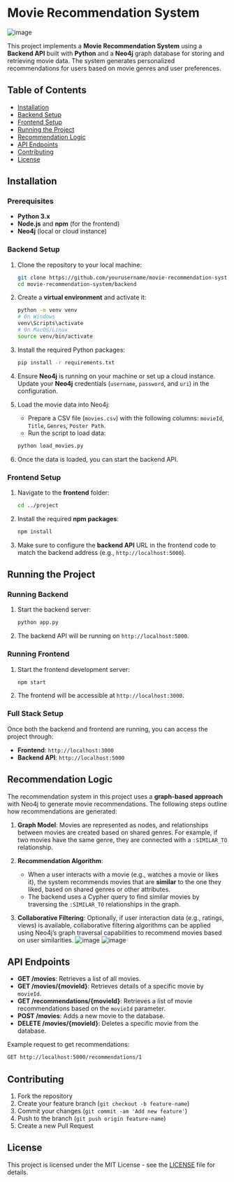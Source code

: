 # Movie Recommendation System
![image](https://github.com/user-attachments/assets/32223f84-47ee-48bb-b062-55bb0b6490ac)


This project implements a **Movie Recommendation System** using a **Backend API** built with **Python** and a **Neo4j** graph database for storing and retrieving movie data. The system generates personalized recommendations for users based on movie genres and user preferences.

## Table of Contents
- [Installation](#installation)
- [Backend Setup](#backend-setup)
- [Frontend Setup](#frontend-setup)
- [Running the Project](#running-the-project)
- [Recommendation Logic](#recommendation-logic)
- [API Endpoints](#api-endpoints)
- [Contributing](#contributing)
- [License](#license)

## Installation

### Prerequisites

- **Python 3.x**
- **Node.js** and **npm** (for the frontend)
- **Neo4j** (local or cloud instance)

### Backend Setup

1. Clone the repository to your local machine:
    ```bash
    git clone https://github.com/yourusername/movie-recommendation-system.git
    cd movie-recommendation-system/backend
    ```

2. Create a **virtual environment** and activate it:
    ```bash
    python -m venv venv
    # On Windows
    venv\Scripts\activate
    # On MacOS/Linux
    source venv/bin/activate
    ```

3. Install the required Python packages:
    ```bash
    pip install -r requirements.txt
    ```

4. Ensure **Neo4j** is running on your machine or set up a cloud instance. Update your **Neo4j** credentials (`username`, `password`, and `uri`) in the configuration.

5. Load the movie data into Neo4j:
    - Prepare a CSV file (`movies.csv`) with the following columns: `movieId`, `Title`, `Genres`, `Poster Path`.
    - Run the script to load data:
    ```bash
    python load_movies.py
    ```

6. Once the data is loaded, you can start the backend API.

### Frontend Setup

1. Navigate to the **frontend** folder:
    ```bash
    cd ../project
    ```

2. Install the required **npm packages**:
    ```bash
    npm install
    ```

3. Make sure to configure the **backend API** URL in the frontend code to match the backend address (e.g., `http://localhost:5000`).

## Running the Project

### Running Backend

1. Start the backend server:
    ```bash
    python app.py
    ```

2. The backend API will be running on `http://localhost:5000`.

### Running Frontend

1. Start the frontend development server:
    ```bash
    npm start
    ```

2. The frontend will be accessible at `http://localhost:3000`.

### Full Stack Setup

Once both the backend and frontend are running, you can access the project through:
- **Frontend**: `http://localhost:3000`
- **Backend API**: `http://localhost:5000`

## Recommendation Logic

The recommendation system in this project uses a **graph-based approach** with Neo4j to generate movie recommendations. The following steps outline how recommendations are generated:

1. **Graph Model**: Movies are represented as nodes, and relationships between movies are created based on shared genres. For example, if two movies have the same genre, they are connected with a `:SIMILAR_TO` relationship.

2. **Recommendation Algorithm**:
    - When a user interacts with a movie (e.g., watches a movie or likes it), the system recommends movies that are **similar** to the one they liked, based on shared genres or other attributes.
    - The backend uses a Cypher query to find similar movies by traversing the `:SIMILAR_TO` relationships in the graph.

3. **Collaborative Filtering**: Optionally, if user interaction data (e.g., ratings, views) is available, collaborative filtering algorithms can be applied using Neo4j’s graph traversal capabilities to recommend movies based on user similarities.
![image](https://github.com/user-attachments/assets/b1f5f015-4738-4ac9-bed6-8f1530926c90)
![image](https://github.com/user-attachments/assets/4f802ce7-2a56-4a1d-a08e-149db0e93bbd)


## API Endpoints

- **GET /movies**: Retrieves a list of all movies.
- **GET /movies/{movieId}**: Retrieves details of a specific movie by `movieId`.
- **GET /recommendations/{movieId}**: Retrieves a list of movie recommendations based on the `movieId` parameter.
- **POST /movies**: Adds a new movie to the database.
- **DELETE /movies/{movieId}**: Deletes a specific movie from the database.

Example request to get recommendations:
```bash
GET http://localhost:5000/recommendations/1
```

## Contributing

1. Fork the repository
2. Create your feature branch (`git checkout -b feature-name`)
3. Commit your changes (`git commit -am 'Add new feature'`)
4. Push to the branch (`git push origin feature-name`)
5. Create a new Pull Request

## License

This project is licensed under the MIT License - see the [LICENSE](LICENSE) file for details.

